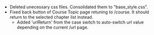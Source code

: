 - Deleted unecessary css files. Consolidated them to "base_style.css".
- Fixed back button of Course Topic page retuning to /course. It should return to the selected chapter list instead.
	- Added 'urlReturn' from the case switch to auto-switch url value depending on the current /url page.
